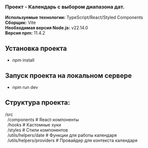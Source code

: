 ### Проект - Календарь с выбором диапазона дат.
**Используемые технологии:** TypeScript/React/Styled Components  
**Сборщик:** Vite   
**Необходимая версия Node.js:** v22.14.0  
**Версия npm:** 11.4.2

## Установка проекта
- npm install 

## Запуск проекта на локальном сервере
- npm run dev 

## Структура проекта:
/src  
&nbsp;&nbsp;/components # React-компоненты  
&nbsp;&nbsp;/hooks # Кастомные хуки  
&nbsp;&nbsp;/styles # Стили компонентов  
&nbsp;&nbsp;/utils/helpers/date # Функции для работы календаря  
&nbsp;&nbsp;/utils/helpers/providers # Провайдер для контекста календаря